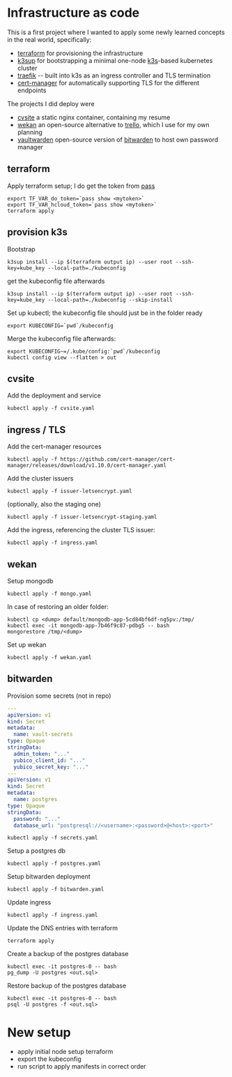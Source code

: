 # Infrastructure as code

This is a first project where I wanted to apply some newly learned concepts in the real world, specifically:

- [terraform] for provisioning the infrastructure
- [k3sup] for bootstrapping a minimal one-node [k3s]-based kubernetes cluster
- [traefik] -- built into k3s as an ingress controller and TLS termination
- [cert-manager] for automatically supporting TLS for the different endpoints

The projects I did deploy were

- [cvsite] a static nginx container, containing my resume
- [wekan] an open-source alternative to [trello], which I use for my own planning
- [vaultwarden] open-source version of [bitwarden] to host own password manager

[terraform]: https://terraform.io
[k3sup]: https://k3sup.dev
[k3s]: https://k3s.io
[traefik]: https://containo.us/traefik/
[cert-manager]: https://cert-manager.io/docs/installation/kubernetes/
[cvsite]: https://github.com/mhemeryck/cvsite
[wekan]: https://wekan.github.io/
[trello]: https://trello.com/
[bitwarden]: https://bitwarden.com/
[vaultwarden]: https://github.com/dani-garcia/vaultwarden

## terraform

Apply terraform setup; I do get the token from [pass]

    export TF_VAR_do_token=`pass show <mytoken>`
    export TF_VAR_hcloud_token=`pass show <mytoken>`
    terraform apply

[pass]: https://www.passwordstore.org/

## provision k3s

Bootstrap

    k3sup install --ip $(terraform output ip) --user root --ssh-key=kube_key --local-path=./kubeconfig

get the kubeconfig file afterwards

    k3sup install --ip $(terraform output ip) --user root --ssh-key=kube_key --local-path=./kubeconfig --skip-install

Set up kubectl; the kubeconfig file should just be in the folder ready

    export KUBECONFIG=`pwd`/kubeconfig

Merge the kubeconfig file afterwards:

    export KUBECONFIG~=/.kube/config:`pwd`/kubeconfig
    kubectl config view --flatten > out

## cvsite

Add the deployment and service

    kubectl apply -f cvsite.yaml

## ingress / TLS

Add the cert-manager resources

    kubectl apply -f https://github.com/cert-manager/cert-manager/releases/download/v1.10.0/cert-manager.yaml

Add the cluster issuers

    kubectl apply -f issuer-letsencrypt.yaml

(optionally, also the staging one)

    kubectl apply -f issuer-letsencrypt-staging.yaml

Add the ingress, referencing the cluster TLS issuer:

    kubectl apply -f ingress.yaml

## wekan

Setup mongodb

    kubectl apply -f mongo.yaml

In case of restoring an older <dump> folder:

    kubectl cp <dump> default/mongodb-app-5cd84bf6df-ng5pv:/tmp/
    kubectl exec -it mongodb-app-7b46f9c87-pdbg5 -- bash
    mongorestore /tmp/<dump>

Set up wekan

    kubectl apply -f wekan.yaml

## bitwarden

Provision some secrets (not in repo)

```yaml
---
apiVersion: v1
kind: Secret
metadata:
  name: vault-secrets
type: Opaque
stringData:
  admin_token: "..."
  yubico_client_id: "..."
  yubico_secret_key: "..."
---
apiVersion: v1
kind: Secret
metadata:
  name: postgres
type: Opaque
stringData:
  password: "..."
  database_url: "postgresql://<username>:<password>@<host>:<port>"
```

    kubectl apply -f secrets.yaml

Setup a postgres db

    kubectl apply -f postgres.yaml

Setup bitwarden deployment

    kubectl apply -f bitwarden.yaml

Update ingress

    kubectl apply -f ingress.yaml

Update the DNS entries with terraform

    terraform apply

Create a backup of the postgres database

    kubectl exec -it postgres-0 -- bash
    pg_dump -U postgres <out.sql>

Restore backup of the postgres database

    kubectl exec -it postgres-0 -- bash
    psql -U postgres -f <out.sql>

# New setup

- apply initial node setup terraform
- export the kubeconfig
- run script to apply manifests in correct order
